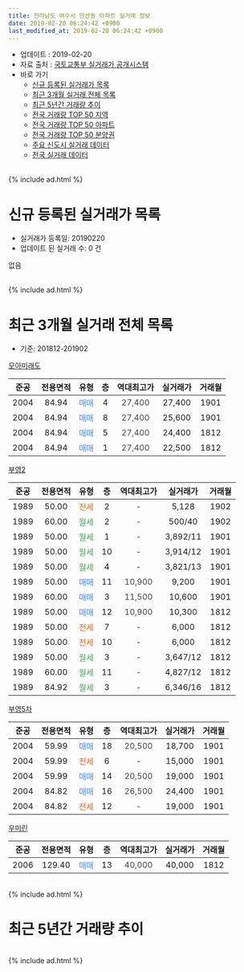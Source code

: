 ```yaml
---
title: 전라남도 여수시 안산동 아파트 실거래 정보
date: 2019-02-20 06:24:42 +0900
last_modified_at: 2019-02-20 06:24:42 +0900
---
```


* 업데이트 : 2019-02-20
* 자료 출처 : [국토교통부 실거래가 공개시스템](http://rt.molit.go.kr)
* 바로 가기
    * [신규 등록된 실거래가 목록](#신규-등록된-실거래가-목록)
    * [최근 3개월 실거래 전체 목록](#최근-3개월-실거래-전체-목록)
    * [최근 5년간 거래량 추이](#최근-5년간-거래량-추이)
    * [전국 거래량 TOP 50 지역](https://inasie.github.io/apt-trade-info/최근-3개월-전국에서-가장-거래가-많이-발생한-지역)
    * [전국 거래량 TOP 50 아파트](https://inasie.github.io/apt-trade-info/최근-3개월-전국에서-가장-거래가-많이-발생한-아파트)
    * [전국 거래량 TOP 50 분양권](https://inasie.github.io/apt-trade-info/최근-3개월-전국에서-가장-거래가-많이-발생한-분양권)
    * [주요 신도시 실거래 데이터](https://inasie.github.io/apt-trade-info/주요-신도시)
    * [전국 실거래 데이터](https://inasie.github.io/apt-trade-info/전국)
<br>
{% include ad.html %}
<br>

# 신규 등록된 실거래가 목록
* 실거래가 등록일: 20190220
* 업데이트 된 실거래 수: 0 건

없음

<br>
{% include ad.html %}
<br>

# 최근 3개월 실거래 전체 목록
* 기준: 201812-201902


[모아미래도](https://search.naver.com/search.naver?query=%EC%A0%84%EB%9D%BC%EB%82%A8%EB%8F%84+%EC%97%AC%EC%88%98%EC%8B%9C+%EC%95%88%EC%82%B0%EB%8F%99+%EB%AA%A8%EC%95%84%EB%AF%B8%EB%9E%98%EB%8F%84)

|준공|전용면적|유형|층|역대최고가|실거래가|거래월|
|:---:|:---:|:---:|:---:|:---:|:---:|:---:|
|2004|84.94|<span style="color:#4285f3">매매</span>|4|<span style="color:#444444">27,400</span>|27,400|1901|
|2004|84.94|<span style="color:#4285f3">매매</span>|8|<span style="color:#444444">27,400</span>|25,600|1901|
|2004|84.94|<span style="color:#4285f3">매매</span>|5|<span style="color:#444444">27,400</span>|24,400|1812|
|2004|84.94|<span style="color:#4285f3">매매</span>|1|<span style="color:#444444">27,400</span>|22,500|1812|

[부영2](https://search.naver.com/search.naver?query=%EC%A0%84%EB%9D%BC%EB%82%A8%EB%8F%84+%EC%97%AC%EC%88%98%EC%8B%9C+%EC%95%88%EC%82%B0%EB%8F%99+%EB%B6%80%EC%98%812)

|준공|전용면적|유형|층|역대최고가|실거래가|거래월|
|:---:|:---:|:---:|:---:|:---:|:---:|:---:|
|1989|50.00|<span style="color:#ff5a00">전세</span>|2|<span style="color:#444444">-</span>|5,128|1902|
|1989|60.00|<span style="color:#34a853">월세</span>|2|<span style="color:#444444">-</span>|500/40|1902|
|1989|50.00|<span style="color:#34a853">월세</span>|1|<span style="color:#444444">-</span>|3,892/11|1901|
|1989|50.00|<span style="color:#34a853">월세</span>|10|<span style="color:#444444">-</span>|3,914/12|1901|
|1989|50.00|<span style="color:#34a853">월세</span>|4|<span style="color:#444444">-</span>|3,821/13|1901|
|1989|50.00|<span style="color:#4285f3">매매</span>|11|<span style="color:#444444">10,900</span>|9,200|1901|
|1989|60.00|<span style="color:#4285f3">매매</span>|3|<span style="color:#444444">11,500</span>|10,600|1901|
|1989|50.00|<span style="color:#4285f3">매매</span>|12|<span style="color:#444444">10,900</span>|10,300|1812|
|1989|50.00|<span style="color:#ff5a00">전세</span>|7|<span style="color:#444444">-</span>|6,000|1812|
|1989|50.00|<span style="color:#ff5a00">전세</span>|10|<span style="color:#444444">-</span>|6,000|1812|
|1989|50.00|<span style="color:#34a853">월세</span>|3|<span style="color:#444444">-</span>|3,647/12|1812|
|1989|60.00|<span style="color:#34a853">월세</span>|11|<span style="color:#444444">-</span>|4,827/12|1812|
|1989|84.92|<span style="color:#34a853">월세</span>|3|<span style="color:#444444">-</span>|6,346/16|1812|

[부영5차](https://search.naver.com/search.naver?query=%EC%A0%84%EB%9D%BC%EB%82%A8%EB%8F%84+%EC%97%AC%EC%88%98%EC%8B%9C+%EC%95%88%EC%82%B0%EB%8F%99+%EB%B6%80%EC%98%815%EC%B0%A8)

|준공|전용면적|유형|층|역대최고가|실거래가|거래월|
|:---:|:---:|:---:|:---:|:---:|:---:|:---:|
|2004|59.99|<span style="color:#4285f3">매매</span>|18|<span style="color:#444444">20,500</span>|18,700|1901|
|2004|59.99|<span style="color:#ff5a00">전세</span>|6|<span style="color:#444444">-</span>|15,000|1901|
|2004|59.99|<span style="color:#4285f3">매매</span>|14|<span style="color:#444444">20,500</span>|19,000|1901|
|2004|84.82|<span style="color:#4285f3">매매</span>|16|<span style="color:#444444">26,500</span>|24,400|1901|
|2004|84.82|<span style="color:#ff5a00">전세</span>|12|<span style="color:#444444">-</span>|19,000|1901|

[우미린](https://search.naver.com/search.naver?query=%EC%A0%84%EB%9D%BC%EB%82%A8%EB%8F%84+%EC%97%AC%EC%88%98%EC%8B%9C+%EC%95%88%EC%82%B0%EB%8F%99+%EC%9A%B0%EB%AF%B8%EB%A6%B0)

|준공|전용면적|유형|층|역대최고가|실거래가|거래월|
|:---:|:---:|:---:|:---:|:---:|:---:|:---:|
|2006|129.40|<span style="color:#4285f3">매매</span>|13|<span style="color:#444444">40,000</span>|40,000|1812|


<br>
{% include ad.html %}
<br>

# 최근 5년간 거래량 추이


<div style="width:100%;">
    <canvas id="deal_progress" height="200"></canvas>
</div>

<script>
new Chart(document.getElementById("deal_progress"), {
    type: 'line',
    data: {
        labels: ['201402','201403','201404','201405','201406','201407','201408','201409','201410','201411','201412','201501','201502','201503','201504','201505','201506','201507','201508','201509','201510','201511','201512','201601','201602','201603','201604','201605','201606','201607','201608','201609','201610','201611','201612','201701','201702','201703','201704','201705','201706','201707','201708','201709','201710','201711','201712','201801','201802','201803','201804','201805','201806','201807','201808','201809','201810','201811','201812','201901','201902'],
        datasets: [{
            label: '매매',
            pointRadius: 1,
            data: [14, 9, 9, 4, 10, 2, 11, 8, 4, 8, 10, 8, 9, 8, 13, 11, 9, 8, 6, 7, 11, 5, 7, 9, 2, 11, 5, 7, 10, 15, 27, 7, 12, 6, 8, 3, 9, 11, 14, 12, 11, 11, 7, 8, 4, 13, 5, 14, 13, 9, 6, 11, 9, 11, 9, 8, 17, 19, 4, 7, 0],
            borderColor: "rgba(255, 201, 14, 1)",
            backgroundColor: "rgba(255, 201, 14, 0.5)",
            fill: false,
            lineTension: 0
        },{
            label: '전월세',
            pointRadius: 1,
            data: [17, 14, 9, 5, 8, 4, 7, 7, 9, 7, 10, 15, 8, 7, 9, 5, 3, 6, 9, 5, 11, 6, 9, 15, 0, 11, 6, 8, 6, 6, 6, 13, 4, 2, 7, 8, 5, 5, 5, 5, 6, 10, 6, 6, 8, 3, 4, 9, 6, 11, 5, 6, 6, 5, 5, 6, 6, 6, 5, 5, 2],
            borderColor: "rgba(0, 141, 185, 1)",
            backgroundColor: "rgba(0, 141, 185, 0.5)",
            fill: false,
            lineTension: 0
        }
        ]
    },
    options: {
        responsive: true,
        title: {
            display: false
        },
        tooltips: {
            mode: 'index',
            intersect: false
        },
        hover: {
            mode: 'nearest',
            intersect: true
        },
        scales: {
            xAxes: [{
                display: true,
                scaleLabel: {
                    display: true,
                    labelString: '년/월'
                }
            }],
            yAxes: [{
                display: true,
                ticks: {
                    suggestedMin: 0,
                },
                scaleLabel: {
                    display: true,
                    labelString: '실거래 수'
                }
            }]
        }
    }
});

</script>


<br>
{% include ad.html %}
<br>

